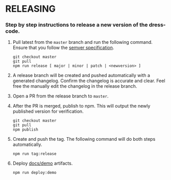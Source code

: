 # RELEASING

### Step by step instructions to release a new version of the dress-code.

1. Pull latest from the `master` branch and run the following command. Ensure that you follow the
[semver specification](http://semver.org/).

    ```
    git checkout master
    git pull
    npm run release [ major | minor | patch | <newversion> ]
    ```

1. A release branch will be created and pushed automatically with a generated changelog. Confirm the changelog is accurate and clear. Feel free the manually edit the changelog in the release branch. 

1. Open a PR from the release branch to `master`.

1. After the PR is merged, publish to npm. This will output the newly published version for verification.

    ```
    git checkout master
    git pull
    npm publish
    ```

1. Create and push the tag. The following command will do both steps automatically.

    ```
    npm run tag:release
    ```

1. Deploy [docs/demo](http://zalando.github.io/dress-code/) artifacts.

    ```
    npm run deploy:demo
    ```

